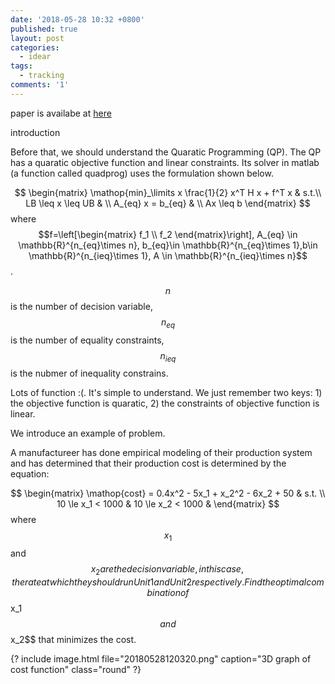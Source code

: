 ```yaml
---
date: '2018-05-28 10:32 +0800'
published: true
layout: post
categories:
  - idear
tags:
  - tracking
comments: '1'
---
```

paper is availabe at [here](https://www.dropbox.com/s/3e9ript3iw07cbv/1603.09240.pdf?dl=0)

introduction

Before that, we should understand the Quaratic Programming (QP).
The QP has a quaratic objective function and linear constraints. Its solver in matlab (a function called quadprog) uses the formulation shown below.

$$
\begin{matrix}
\mathop{min}_\limits x \frac{1}{2} x^T H x + f^T x & s.t.\\
LB \leq x \leq UB & \\
A_{eq} x = b_{eq} & \\
Ax \leq b
\end{matrix}
$$
where $$f=\left[\begin{matrix} f_1 \\ f_2 \end{matrix}\right], A_{eq} \in \mathbb{R}^{n_{eq}\times n}, b_{eq}\in \mathbb{R}^{n_{eq}\times 1},b\in \mathbb{R}^{n_{ieq}\times 1}, A \in \mathbb{R}^{n_{ieq}\times n}$$. 

$$n$$ is the number of decision variable, $$n_{eq}$$ is the number of equality constraints, $$n_{ieq}$$ is the nubmer of inequality constrains.


Lots of function :(. It's simple to understand. We just remember two keys: 1) the objective function is quaratic, 2) the constraints of objective function is linear.

We introduce an example of problem.

A manufactureer has done empirical modeling of their production system and has determined that their production cost is determined by the equation: 

$$
\begin{matrix}
\mathop{cost} = 0.4x^2 - 5x_1 + x_2^2 - 6x_2 + 50 & s.t. \\
10 \le x_1 < 1000 & 
10 \le x_2 < 1000 &
\end{matrix}
$$
where $$x_1$$ and $$x_2 are the decision variable, in this case, the rate at which they should run Unit1 and Unit 2 respectively. Find the optimal combination of $$x_1$$ and $$x_2$$ that minimizes the cost.

{? include image.html file="20180528120320.png" caption="3D graph of cost function" class="round" ?}

